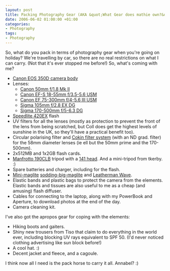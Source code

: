 ```yaml
---
layout: post
title: Packing Photography Gear (AKA &quot;What Gear does mathie own?&quot;)
date: 2006-06-02 01:00:00 +01:00
categories:
- Photography
tags:
- Photography
---
```

So, what do you pack in terms of photography gear when you're going on holiday?  We're travelling by car, so there are no real restrictions on what I can carry.  (Not that it's ever stopped me before!)  So, what's coming with me?

* [Canon EOS 350D camera body](http://www.canon.co.uk/for_home/product_finder/cameras/digital_slr/eos_350d/index.asp)
* Lenses:
  - [Canon 50mm f/1.8 Mk II](http://www.canon.co.uk/For_Home/Product_Finder/Cameras/EF_Lenses/Fixed_Focal_Length/EF_50mm_f18II/index.asp)
  - [Canon EF-S 18-55mm f/3.5-5.6 USM](http://www.canon.co.uk/for_home/product_finder/cameras/ef_lenses/zoom_lenses/ef-s_18-55mm_f-3.5-5.6/index.asp)
  - [Canon EF 75-300mm f/4-5.6 III USM](http://www.canon.co.uk/for_home/product_finder/cameras/ef_lenses/zoom_lenses/ef_75300mm_f456iii_usm/index.asp)
  - [Sigma 105mm f/2.8 EX DG](http://www.sigmaphoto.com/lenses/lenses_all_details.asp?id=3253&navigator=5)
  - [Sigma 170-500mm f/5-6.3 DG](http://www.sigmaphoto.com/lenses/lenses_all_details.asp?id=3276&navigator=3)
* [Speedlite 420EX](http://www.usa.canon.com/consumer/controller?act=ModelDetailAct&fcategoryid=141&modelid=7394) flash
* UV filters for all the lenses (mostly as protection to prevent the front of the lens from being scratched, but Coll does get the highest levels of sunshine in the UK, so they'll have a practical benefit too).
* Circular polarising filter and [Cokin filter system](http://www.cokin.co.uk/pages/cokinP.htm) (with an ND grad. filter) for the 58mm diameter lenses (ie ell but the 50mm prime and the 170-500mm).
* 2x512MB and 1x2GB flash cards.
* [Manfrotto 190CLB](http://www.manfrotto.com/Jahia/cache/offonce/pid/2216?livid=68|69&idx=71) tripod with a [141 head](http://www.manfrotto.com/Jahia/cache/offonce/pid/2336?livid=80|81&idx=82).  And a mini-tripod from tkerby. :)
* Spare batteries and charger, including for the flash.
* [Mini-maglite](http://www.maglite.com/product.asp?psc=2AACELL&pt=R) [sodding-big-maglite](http://www.maglite.com/product.asp?psc=3DCELL) and [Leatherman Wave](http://www.leatherman.co.uk/home/wave/index.htm).
* Elastic bands and plastic bags to protect the camera from the elements.  Elastic bands and tissues are also useful to me as a cheap (and amusing) flash diffuser.
* Cables for connecting to the laptop, along with my PowerBook and Aperture, to download photos at the end of the day.
* Camera cleaning kit.

I've also got the apropos gear for coping with the elements:

* Hiking boots and gaiters.
* Shiny new trousers from Tiso that claim to do everything in the world ever, including blocking UV rays equivalent to SPF 50.  (I'd never noticed clothing advertising like sun block before!)
* A cool hat. :)
* Decent jacket and fleece, and a cagoule.

I think now all I need is the pack horse to carry it all.  Annabel? :)
